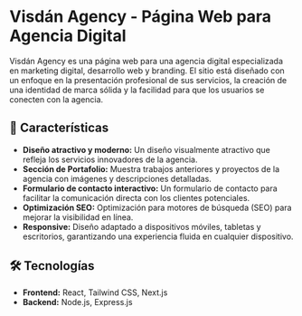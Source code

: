 # Visdán Agency - Página Web para Agencia Digital

Visdán Agency es una página web para una agencia digital especializada en marketing digital, desarrollo web y branding. El sitio está diseñado con un enfoque en la presentación profesional de sus servicios, la creación de una identidad de marca sólida y la facilidad para que los usuarios se conecten con la agencia.

## 🚀 Características

- **Diseño atractivo y moderno:** Un diseño visualmente atractivo que refleja los servicios innovadores de la agencia.
- **Sección de Portafolio:** Muestra trabajos anteriores y proyectos de la agencia con imágenes y descripciones detalladas.
- **Formulario de contacto interactivo:** Un formulario de contacto para facilitar la comunicación directa con los clientes potenciales.
- **Optimización SEO:** Optimización para motores de búsqueda (SEO) para mejorar la visibilidad en línea.
- **Responsive:** Diseño adaptado a dispositivos móviles, tabletas y escritorios, garantizando una experiencia fluida en cualquier dispositivo.

## 🛠️ Tecnologías

- **Frontend:** React, Tailwind CSS, Next.js
- **Backend:** Node.js, Express.js
